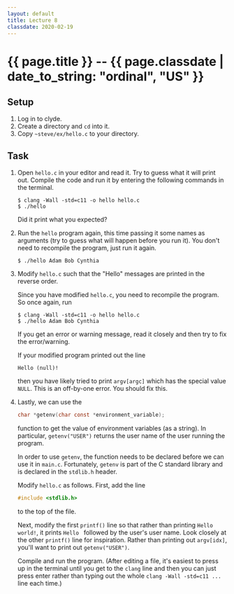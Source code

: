 ```yaml
---
layout: default
title: Lecture 8
classdate: 2020-02-19
---
```

# {{ page.title }} -- {{ page.classdate | date_to_string: "ordinal", "US" }}

## Setup
1. Log in to clyde.
2. Create a directory and `cd` into it.
3. Copy `~steve/ex/hello.c` to your directory.

## Task
1. Open `hello.c` in your editor and read it. Try to guess what it will print
   out. Compile the code and run it by entering the following commands in the
   terminal.
   ```
   $ clang -Wall -std=c11 -o hello hello.c
   $ ./hello
   ```
   Did it print what you expected?
2. Run the `hello` program again, this time passing it some names as
   arguments (try to guess what will happen before you run it). You don't need
   to recompile the program, just run it again.
   ```
   $ ./hello Adam Bob Cynthia
   ```
3. Modify `hello.c` such that the "Hello" messages are printed in the reverse order.

   Since you have modified `hello.c`, you need to recompile the program. So
   once again, run
   ```
   $ clang -Wall -std=c11 -o hello hello.c
   $ ./hello Adam Bob Cynthia
   ```
   If you get an error or warning message, read it closely and then try to fix
   the error/warning.

   If your modified program printed out the line
   ```
   Hello (null)!
   ```
   then you have likely tried to print `argv[argc]` which has the special
   value `NULL`. This is an off-by-one error. You should fix this.
4. Lastly, we can use the
   ```c
   char *getenv(char const *environment_variable);
   ```
   function to get the value of environment variables (as a string). In
   particular, `getenv("USER")` returns the user name of the user running the
   program.

   In order to use `getenv`, the function needs to be declared before we can
   use it in `main.c`. Fortunately, `getenv` is part of the C standard library
   and is declared in the `stdlib.h` header.

   Modify `hello.c` as follows. First, add the line
   ```c
   #include <stdlib.h>
   ```
   to the top of the file.

   Next, modify the first `printf()` line so that rather than printing `Hello
   world!`, it prints `Hello ` followed by the user's user name. Look closely
   at the other `printf()` line for inspiration. Rather than printing out
   `argv[idx]`, you'll want to print out `getenv("USER")`.

   Compile and run the program. (After editing a file, it's easiest to press
   up in the terminal until you get to the `clang` line and then you can just
   press enter rather than typing out the whole `clang -Wall -std=c11 ...`
   line each time.)
